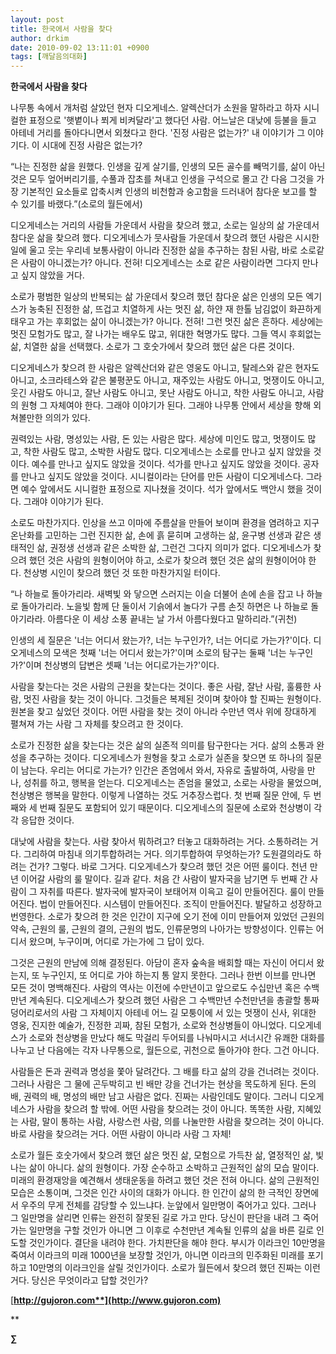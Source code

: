 ```yaml
---
layout: post
title: 한국에서 사람을 찾다
author: drkim
date: 2010-09-02 13:11:01 +0900
tags: [깨달음의대화]
---
```

**한국에서 사람을 찾다**



나무통 속에서 개처럼 살았던 현자 디오게네스. 알렉산더가 소원을 말하라고 하자 시니컬한 표정으로 '햇볕이나 쬐게 비켜달라'고 했다던 사람. 어느날은 대낮에 등불을 들고 아테네 거리를 돌아다니면서 외쳤다고 한다. '진정 사람은 없는가?' 내 이야기가 그 이야기다. 이 시대에 진정 사람은 없는가? 



“나는 진정한 삶을 원했다. 인생을 깊게 살기를, 인생의 모든 골수를 빼먹기를, 삶이 아닌 것은 모두 엎어버리기를, 수풀과 잡초를 쳐내고 인생을 구석으로 몰고 간 다음 그것을 가장 기본적인 요소들로 압축시켜 인생의 비천함과 숭고함을 드러내어 참다운 보고를 할 수 있기를 바랬다.”(소로의 월든에서) 



디오게네스는 거리의 사람들 가운데서 사람을 찾으려 했고, 소로는 일상의 삶 가운데서 참다운 삶을 찾으려 했다. 디오게네스가 뭇사람들 가운데서 찾으려 했던 사람은 시시한 일에 울고 웃는 우리네 보통사람이 아니라 진정한 삶을 추구하는 참된 사람, 바로 소로같은 사람이 아니겠는가? 아니다. 전혀! 디오게네스는 소로 같은 사람이라면 그다지 만나고 싶지 않았을 거다. 



소로가 평범한 일상의 반복되는 삶 가운데서 찾으려 했던 참다운 삶은 인생의 모든 엑기스가 농축된 진정한 삶, 뜨겁고 치열하게 사는 멋진 삶, 하얀 재 한톨 남김없이 화끈하게 태우고 가는 후회없는 삶이 아니겠는가? 아니다. 전혀! 그런 멋진 삶은 흔하다. 세상에는 멋진 모험가도 많고, 잘 나가는 배우도 많고, 위대한 혁명가도 많다. 그들 역시 후회없는 삶, 치열한 삶을 선택했다. 소로가 그 호숫가에서 찾으려 했던 삶은 다른 것이다.



디오게네스가 찾으려 한 사람은 알렉산더와 같은 영웅도 아니고, 탈레스와 같은 현자도 아니고, 소크라테스와 같은 불평꾼도 아니고, 재주있는 사람도 아니고, 멋쟁이도 아니고, 웃긴 사람도 아니고, 잘난 사람도 아니고, 못난 사람도 아니고, 착한 사람도 아니고, 사람의 원형 그 자체여야 한다. 그래야 이야기가 된다. 그래야 나무통 안에서 세상을 향해 외쳐볼만한 의의가 있다. 



권력있는 사람, 명성있는 사람, 돈 있는 사람은 많다. 세상에 미인도 많고, 멋쟁이도 많고, 착한 사람도 많고, 소박한 사람도 많다. 디오게네스는 소로를 만나고 싶지 않았을 것이다. 예수를 만나고 싶지도 않았을 것이다. 석가를 만나고 싶지도 않았을 것이다. 공자를 만나고 싶지도 않았을 것이다. 시니컬이라는 단어를 만든 사람이 디오게네스다. 그라면 예수 앞에서도 시니컬한 표정으로 지나쳤을 것이다. 석가 앞에서도 백안시 했을 것이다. 그래야 이야기가 된다. 



소로도 마찬가지다. 인상을 쓰고 이마에 주름살을 만들어 보이며 환경을 염려하고 지구온난화를 고민하는 그런 진지한 삶, 손에 흙 묻히며 고생하는 삶, 윤구병 선생과 같은 생태적인 삶, 권정생 선생과 같은 소박한 삶, 그런건 그다지 의미가 없다. 디오게네스가 찾으려 했던 것은 사람의 원형이어야 하고, 소로가 찾으려 했던 것은 삶의 원형이어야 한다. 천상병 시인이 찾으려 했던 것 또한 마찬가지일 터이다. 



“나 하늘로 돌아가리라. 새벽빛 와 닿으면 스러지는 이슬 더불어 손에 손을 잡고 나 하늘로 돌아가리라. 노을빛 함께 단 둘이서 기슭에서 놀다가 구름 손짓 하면은 나 하늘로 돌아기라라. 아름다운 이 세상 소풍 끝내는 날 가서 아름다웠다고 말하리라.”(귀천)



인생의 세 질문은 '너는 어디서 왔는가?, 너는 누구인가?, 너는 어디로 가는가?'이다. 디오게네스의 모색은 첫째 '너는 어디서 왔는가?'이며 소로의 탐구는 둘째 '너는 누구인가?'이며 천상병의 답변은 셋째 '너는 어디로가는가?'이다.



사람을 찾는다는 것은 사람의 근원을 찾는다는 것이다. 좋은 사람, 잘난 사람, 훌륭한 사람, 멋진 사람을 찾는 것이 아니다. 그것들은 복제된 것이며 찾아야 할 진짜는 원형이다. 원본을 찾고 싶었던 것이다. 어떤 사람을 찾는 것이 아니라 수만년 역사 위에 장대하게 펼쳐져 가는 사람 그 자체를 찾으려고 한 것이다. 



소로가 진정한 삶을 찾는다는 것은 삶의 실존적 의미를 탐구한다는 거다. 삶의 소통과 완성을 추구하는 것이다. 디오게네스가 원형을 찾고 소로가 실존을 찾으면 또 하나의 질문이 남는다. 우리는 어디로 가는가? 인간은 존엄에서 와서, 자유로 출발하여, 사랑을 만나, 성취를 하고, 행복을 얻는다. 디오게네스는 존엄을 물었고, 소로는 사랑을 물었으며, 천상병은 행복을 말한다. 이렇게 나열하는 것도 거추장스럽다. 첫 번째 질문 안에, 두 번째와 세 번째 질문도 포함되어 있기 때문이다. 디오게네스의 질문에 소로와 천상병이 각각 응답한 것이다. 



대낮에 사람을 찾는다. 사람 찾아서 뭐하려고? 터놓고 대화하려는 거다. 소통하려는 거다. 그리하여 마침내 의기투합하려는 거다. 의기투합하여 무엇하는가? 도원결의라도 하려는 건가? 그렇다. 바로 그거다. 디오게네스가 찾으려 했던 것은 어떤 룰이다. 천년 만년 이어갈 사람의 룰 말이다. 길과 같다. 처음 간 사람이 발자국을 남기면 두 번째 간 사람이 그 자취를 따른다. 발자국에 발자국이 보태어져 이윽고 길이 만들어진다. 룰이 만들어진다. 법이 만들어진다. 시스템이 만들어진다. 조직이 만들어진다. 발달하고 성장하고 번영한다. 소로가 찾으려 한 것은 인간이 지구에 오기 전에 이미 만들어져 있었던 근원의 약속, 근원의 룰, 근원의 결의, 근원의 법도, 인류문명의 나아가는 방향성이다. 인류는 어디서 왔으며, 누구이며, 어디로 가는가에 그 답이 있다. 



그것은 근원의 만남에 의해 결정된다. 아담이 혼자 숲속을 배회할 때는 자신이 어디서 왔는지, 또 누구인지, 또 어디로 가야 하는지 통 알지 못한다. 그러나 한번 이브를 만나면 모든 것이 명백해진다. 사람의 역사는 이전에 수만년이고 앞으로도 수십만년 혹은 수백만년 계속된다. 디오게네스가 찾으려 했던 사람은 그 수백만년 수천만년을 총괄할 통짜 덩어리로서의 사람 그 자체이지 아테네 어느 길 모퉁이에 서 있는 멋쟁이 신사, 위대한 영웅, 진지한 예술가, 진정한 괴짜, 참된 모험가, 소로와 천상병들이 아니었다. 디오게네스가 소로와 천상병을 만났다 해도 막걸리 두어되를 나눠마시고 서너시간 유쾌한 대화를 나누고 난 다음에는 각자 나무통으로, 월든으로, 귀천으로 돌아가야 한다. 그건 아니다. 



사람들은 돈과 권력과 명성을 쫓아 달려간다. 그 배를 타고 삶의 강을 건너려는 것이다. 그러나 사람은 그 물에 곤두박히고 빈 배만 강을 건너가는 현상을 목도하게 된다. 돈의 배, 권력의 배, 명성의 배만 남고 사람은 없다. 진짜는 사람인데도 말이다. 그러니 디오게네스가 사람을 찾으려 할 밖에. 어떤 사람을 찾으려는 것이 아니다. 똑똑한 사람, 지혜있는 사람, 말이 통하는 사람, 사랑스런 사람, 의를 나눌만한 사람을 찾으려는 것이 아니다. 바로 사람을 찾으려는 거다. 어떤 사람이 아니라 사람 그 자체!



소로가 월든 호숫가에서 찾으려 했던 삶은 멋진 삶, 모험으로 가득찬 삶, 열정적인 삶, 빛나는 삶이 아니다. 삶의 원형이다. 가장 순수하고 소박하고 근원적인 삶의 모습 말이다. 미래의 환경재앙을 예견해서 생태운동을 하려고 했던 것은 전혀 아니다. 삶의 근원적인 모습은 소통이며, 그것은 인간 사이의 대화가 아니다. 한 인간이 삶의 한 극적인 장면에서 우주의 무게 전체를 감당할 수 있느냐다. 눈앞에서 일만명이 죽어가고 있다. 그러나 그 일만명을 살리면 인류는 완전히 잘못된 길로 가고 만다. 당신이 판단을 내려 그 죽어가는 일만명을 구할 것인가 아니면 그 이후로 수천만년 계속될 인류의 삶을 바른 길로 인도할 것인가이다. 결단을 내려야 한다. 가치판단을 해야 한다. 부시가 이라크인 10만명을 죽여서 이라크의 미래 1000년을 보장할 것인가, 아니면 이라크의 민주화된 미래를 포기하고 10만명의 이라크인을 살릴 것인가이다. 소로가 월든에서 찾으려 했던 진짜는 이런 거다. 당신은 무엇이라고 답할 것인가? 





[**http://gujoron.com**](http://www.gujoron.com)**
  
**

**∑**